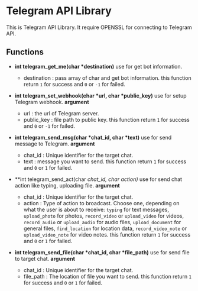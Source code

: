 # Telegram API Library
This is Telegram API Library. It require OPENSSL for connecting to Telegram API.
## Functions
* **int telegram_get_me(char \*destination)**
    use for get bot information.
    * destination : pass array of char and get bot information.
    this function return `1` for success and `0` or `-1` for failed.
    
* **int telegram_set_webhook(char \*url, char \*public_key)**
    use for setup Telegram webhook.
    **argument**
    * url : the url of Telegram server.
    * public_key : file path to public key.
    this function return `1` for success and `0` or `-1` for failed.

* **int telegram_send_msg(char \*chat_id, char \*text)**
    use for send message to Telegram.
    **argument**
    * chat_id : Unique identifier for the target chat.
    * text : message you want to send.
    this function return `1` for success and `0` or `1` for failed.

* **int telegram_send_act(char *chat_id, char *action)**
    use for send chat action like typing, uploading file.
    **argument**
    * chat_id : Unique identifier for the target chat.
    * action : Type of action to broadcast. Choose one, depending on what the user is about to receive: `typing` for text messages, `upload_photo` for photos, `record_video` or `upload_video` for videos, `record_audio` or `upload_audio` for audio files, `upload_document` for general files, `find_location` for location data, `record_video_note` or `upload_video_note` for video notes.
    this function return `1` for success and `0` or `1` for failed.

* **int telegram_send_file(char \*chat_id, char \*file_path)**
    use for send file to target chat.
    **argument**
    * chat_id : Unique identifier for the target chat.
    * file_path : The location of file you want to send.
    this function return `1` for success and `0` or `1` for failed.